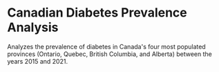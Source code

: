 # Canadian Diabetes Prevalence Analysis
Analyzes the prevalence of diabetes in Canada's four most populated provinces (Ontario, Quebec, British Columbia, and Alberta) between the years 2015 and 2021.
